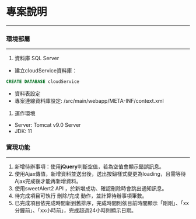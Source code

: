 # 專案說明

---

### 環境部屬

---

1. 資料庫 SQL Server
- 建立cloudService資料庫：

```sql
CREATE DATABASE cloudService
```

- 資料表設定
- 專案連線資料庫設定: /src/main/webapp/META-INF/context.xml

1. 運作環境
- Server: Tomcat v9.0 Server
- JDK: 11

### 實現功能

---

1. 新增待辦事項：使用**jQuery**判斷空值，若為空值會顯示錯誤訊息。
2. 使用Ajax傳值，新增資料並送出後，送出按鈕樣式變更為loading，且需等待Ajax完成後才能再新增資料。
3. 使用sweetAlert2 API ，於新增成功、確認刪除時會跳出通知訊息。
4. 待完成項目可執行 刪除/完成 動作，並計算待辦事項筆數。
5. 已完成項目依完成時間新到舊排序，完成時間則依目前時間顯示「剛剛」、「xx分鐘前」、「xx小時前」，完成超過24小時則顯示日期。
